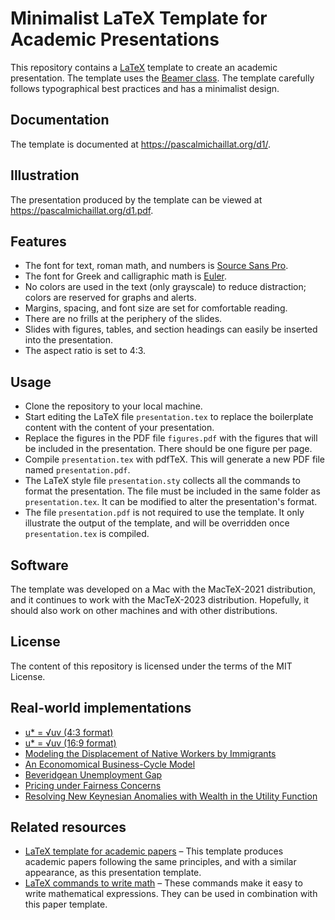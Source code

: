 # Minimalist LaTeX Template for Academic Presentations

This repository contains a [LaTeX](https://github.com/latex3/latex2e) template to create an academic presentation. The template uses the [Beamer class](https://github.com/josephwright/beamer). The template carefully follows typographical best practices and has a minimalist design.

## Documentation

The template is documented at https://pascalmichaillat.org/d1/.

## Illustration

The presentation produced by the template can be viewed at https://pascalmichaillat.org/d1.pdf.

## Features

+ The font for text, roman math, and numbers is [Source Sans Pro](https://github.com/adobe-fonts/source-sans).
+ The font for Greek and calligraphic math is [Euler](http://luc.devroye.org/fonts-26139.html).
+ No colors are used in the text (only grayscale) to reduce distraction; colors are reserved for graphs and alerts.
+ Margins, spacing, and font size are set for comfortable reading.
+ There are no frills at the periphery of the slides.
+ Slides with figures, tables, and section headings can easily be inserted into the presentation.
+ The aspect ratio is set to 4:3.

## Usage

+ Clone the repository to your local machine.
+ Start editing the LaTeX file `presentation.tex` to replace the boilerplate content with the content of your presentation. 
+ Replace the figures in the PDF file `figures.pdf` with the figures that will be included in the presentation. There should be one figure per page.
+ Compile `presentation.tex` with pdfTeX. This will generate a new PDF file named `presentation.pdf`.
+ The LaTeX style file `presentation.sty` collects all the commands to format the presentation. The file must be included in the same folder as `presentation.tex`. It can be modified to alter the presentation's format.
+ The file `presentation.pdf` is not required to use the template. It only illustrate the output of the template, and will be overridden once `presentation.tex` is compiled.

## Software

The template was developed on a Mac with the MacTeX-2021 distribution, and it continues to work with the MacTeX-2023 distribution. Hopefully, it should also work on other machines and with other distributions.

## License

The content of this repository is licensed under the terms of the MIT License.

## Real-world implementations

+ [u* = √uv (4:3 format)](https://pascalmichaillat.org/13p.pdf)
+ [u* = √uv (16:9 format)](https://pascalmichaillat.org/13ps.pdf)
+ [Modeling the Displacement of Native Workers by Immigrants](https://pascalmichaillat.org/14p.pdf)
+ [An Economomical Business-Cycle Model](https://pascalmichaillat.org/7p.pdf)
+ [Beveridgean Unemployment Gap](https://pascalmichaillat.org/9p.pdf)
+ [Pricing under Fairness Concerns](https://pascalmichaillat.org/8p.pdf)
+ [Resolving New Keynesian Anomalies with Wealth in the Utility Function](https://pascalmichaillat.org/11p.pdf)

## Related resources

+ [LaTeX template for academic papers](https://github.com/pmichaillat/latex-paper) – This template produces academic papers following the same principles, and with a similar appearance, as this presentation template. 
+ [LaTeX commands to write math](https://github.com/pmichaillat/latex-math) – These commands make it easy to write mathematical expressions. They can be used in combination with this paper template.
